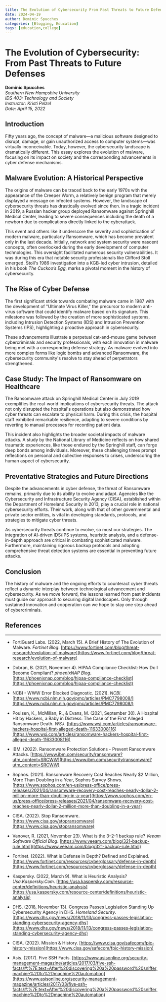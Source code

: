 ```yaml
---
title: The Evolution of Cybersecurity From Past Threats to Future Defenses
date: 2024-04-19
author: Dominic Spucches
categories: [Blogging, Education]
tags: [education,college]
---
```


# The Evolution of Cybersecurity: From Past Threats to Future Defenses

**Dominic Spucches**  
*Southern New Hampshire University*  
*IDS 403: Technology and Society*  
*Instructor: Kristi Pelzel*  
*Date: April 15, 2022*

## Introduction

Fifty years ago, the concept of malware—a malicious software designed to disrupt, damage, or gain unauthorized access to computer systems—was virtually inconceivable. Today, however, the cybersecurity landscape is dramatically different. This essay explores the evolution of malware, focusing on its impact on society and the corresponding advancements in cyber defense mechanisms.

## Malware Evolution: A Historical Perspective

The origins of malware can be traced back to the early 1970s with the appearance of the Creeper Worm, a relatively benign program that merely displayed a message on infected systems. However, the landscape of cybersecurity threats has drastically evolved since then. In a tragic incident in 2019, a Russian hacker group deployed Ransomware against Springhill Medical Center, leading to severe consequences including the death of a newborn due to complications directly linked to the cyberattack.

This event and others like it underscore the severity and sophistication of modern malware, particularly Ransomware, which has become prevalent only in the last decade. Initially, network and system security were nascent concepts, often overlooked during the early development of computer technologies. This oversight facilitated numerous security vulnerabilities. It was during this era that notable security professionals like Clifford Stoll emerged. Stoll's 1986 investigation into a KGB-led cyber intrusion, detailed in his book *The Cuckoo’s Egg*, marks a pivotal moment in the history of cybersecurity.

## The Rise of Cyber Defense

The first significant stride towards combating malware came in 1987 with the development of "Ultimate Virus Killer," the precursor to modern anti-virus software that could identify malware based on its signature. This milestone was followed by the creation of more sophisticated systems, including Intrusion Detection Systems (IDS) and Intrusion Prevention Systems (IPS), highlighting a proactive approach in cybersecurity.

These advancements illustrate a perpetual cat-and-mouse game between cybercriminals and security professionals, with each innovation in malware being met with a corresponding defense strategy. As malware evolved into more complex forms like logic bombs and advanced Ransomware, the cybersecurity community's resolve to stay ahead of perpetrators strengthened.

## Case Study: The Impact of Ransomware on Healthcare

The Ransomware attack on Springhill Medical Center in July 2019 exemplifies the real-world implications of cybersecurity threats. The attack not only disrupted the hospital's operations but also demonstrated how cyber threats can escalate to physical harm. During this crisis, the hospital staff exhibited remarkable resilience, adapting to severe conditions by reverting to manual processes for recording patient data.

This incident also highlights the broader societal impacts of malware attacks. A study by the National Library of Medicine reflects on how shared traumatic experiences, like those endured by the Springhill staff, can forge deep bonds among individuals. Moreover, these challenging times prompt reflections on personal and collective responses to crises, underscoring the human aspect of cybersecurity.

## Preventative Strategies and Future Directions

Despite the advancements in cyber defense, the threat of Ransomware remains, primarily due to its ability to evolve and adapt. Agencies like the Cybersecurity and Infrastructure Security Agency (CISA), established within the Department of Homeland Security in 2013, play a crucial role in national cybersecurity efforts. Their work, along with that of other governmental and private sector entities, is vital in developing standards, protocols, and strategies to mitigate cyber threats.

As cybersecurity threats continue to evolve, so must our strategies. The integration of AI-driven IDS/IPS systems, heuristic analysis, and a defense-in-depth approach are critical in combating sophisticated malware. Furthermore, maintaining rigorous backup protocols and adopting comprehensive threat detection systems are essential in preventing future attacks.

## Conclusion

The history of malware and the ongoing efforts to counteract cyber threats reflect a dynamic interplay between technological advancement and cybersecurity. As we move forward, the lessons learned from past incidents must guide our approach to securing digital landscapes. Only through sustained innovation and cooperation can we hope to stay one step ahead of cybercriminals.

## References

---

- FortiGuard Labs. (2022, March 15). A Brief History of The Evolution of Malware. *Fortinet Blog*. [https://www.fortinet.com/blog/threat-research/evolution-of-malware](https://www.fortinet.com/blog/threat-research/evolution-of-malware)

- Dobran, B. (2021, November 4). HIPAA Compliance Checklist: How Do I Become Compliant? *phoenixNAP Blog*. [https://phoenixnap.com/blog/hipaa-compliance-checklist](https://phoenixnap.com/blog/hipaa-compliance-checklist)

- NCBI - WWW Error Blocked Diagnostic. (2021). *NCBI*. [https://www.ncbi.nlm.nih.gov/pmc/articles/PMC7798008/](https://www.ncbi.nlm.nih.gov/pmc/articles/PMC7798008/)

- Poulsen, K., McMillan, R., & Evans, M. (2021, September 30). A Hospital Hit by Hackers, a Baby in Distress: The Case of the First Alleged Ransomware Death. *WSJ*. [https://www.wsj.com/articles/ransomware-hackers-hospital-first-alleged-death-11633008116](https://www.wsj.com/articles/ransomware-hackers-hospital-first-alleged-death-11633008116)

- IBM. (2022). Ransomware Protection Solutions - Prevent Ransomware Attacks. [https://www.ibm.com/security/ransomware?utm_content=SRCWW](https://www.ibm.com/security/ransomware?utm_content=SRCWW)

- Sophos. (2021). Ransomware Recovery Cost Reaches Nearly $2 Million, More Than Doubling in a Year, Sophos Survey Shows. [https://www.sophos.com/en-us/press-office/press-releases/2021/04/ransomware-recovery-cost-reaches-nearly-dollar-2-million-more-than-doubling-in-a-year](https://www.sophos.com/en-us/press-office/press-releases/2021/04/ransomware-recovery-cost-reaches-nearly-dollar-2-million-more-than-doubling-in-a-year)

- CISA. (2022). Stop Ransomware. [https://www.cisa.gov/stopransomware](https://www.cisa.gov/stopransomware)

- Vanover, R. (2021, November 23). What is the 3–2-1 backup rule? *Veeam Software Official Blog*. [https://www.veeam.com/blog/321-backup-rule.html](https://www.veeam.com/blog/321-backup-rule.html)

- Fortinet. (2022). What is Defense in Depth? Defined and Explained. [https://www.fortinet.com/resources/cyberglossary/defense-in-depth](https://www.fortinet.com/resources/cyberglossary/defense-in-depth)

- Kaspersky. (2022, March 9). What is Heuristic Analysis? *Usa.Kaspersky.Com*. [https://usa.kaspersky.com/resource-center/definitions/heuristic-analysis](https://usa.kaspersky.com/resource-center/definitions/heuristic-analysis)

- DHS. (2018, November 13). Congress Passes Legislation Standing Up Cybersecurity Agency in DHS. *Homeland Security*. [https://www.dhs.gov/news/2018/11/13/congress-passes-legislation-standing-cybersecurity-agency-dhs](https://www.dhs.gov/news/2018/11/13/congress-passes-legislation-standing-cybersecurity-agency-dhs)

- CISA. (2022). Mission & History. [https://www.cisa.gov/safecom/fpic-history-mission](https://www.cisa.gov/safecom/fpic-history-mission)

- Asis. (2017). Five SSH Facts. [https://www.asisonline.org/security-management-magazine/articles/2017/03/five-ssh-facts/#:%7E:text=After%20discovering%20a%20password%20sniffer,machine%2Dto%2Dmachine%20automation](https://www.asisonline.org/security-management-magazine/articles/2017/03/five-ssh-facts/#:%7E:text=After%20discovering%20a%20password%20sniffer,machine%2Dto%2Dmachine%20automation)
